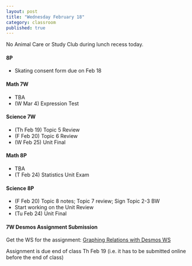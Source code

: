 ```yaml
---
layout: post
title: "Wednesday February 18"
category: classroom
published: true
---
```

<div class="alert alert-danger" role="alert">
<p>No Animal Care or Study Club during lunch recess today.</p>
</div>

#### 8P
* Skating consent form due on Feb 18

#### Math 7W
* TBA
* (W Mar 4) Expression Test

#### Science 7W
* (Th Feb 19) Topic 5 Review
* (F Feb 20) Topic 6 Review
* (W Feb 25) Unit Final

#### Math 8P
* TBA
* (T Feb 24) Statistics Unit Exam

#### Science 8P
* (F Feb 20) Topic 8 notes; Topic 7 review; Sign Topic 2-3 BW
* Start working on the Unit Review
* (Tu Feb 24) Unit Final

#### 7W Desmos Assignment Submission
<p>Get the WS for the assignment: <a href="https://www.dropbox.com/s/5k4s920aipmr0wb/WS%20on%20Graphing%20Relations%20Desmos%20-%20Dr.%20Pineda%27s%20version.pdf?dl=0">Graphing Relations with Desmos WS</a></p>
<p>Assignment is due end of class Th Feb 19 (i.e. it has to be submitted online before the end of class)</p>
<script type="text/javascript" src="http://form.jotform.ca/jsform/50483102277248"></script>

